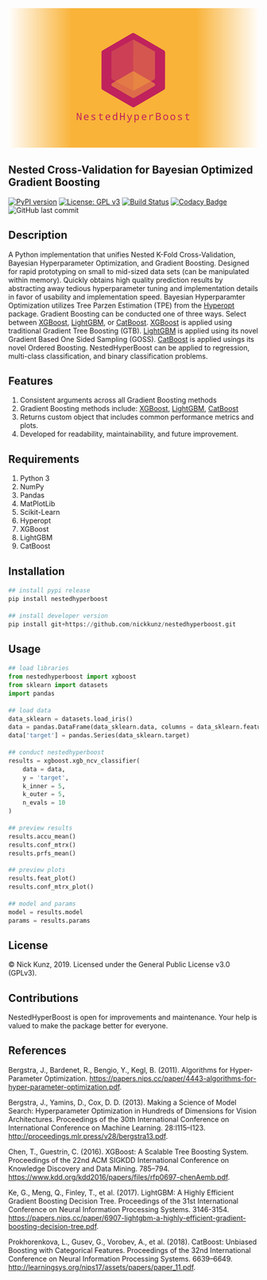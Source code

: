<div align="center">
  <img src="https://github.com/nickkunz/nestedhyperboost/blob/master/media/images/nestedhyperboost_banner.png">
</div>

## Nested Cross-Validation for Bayesian Optimized Gradient Boosting
[![PyPI version](https://badge.fury.io/py/nestedhyperboost.svg)](https://badge.fury.io/py/nestedhyperboost)
[![License: GPL v3](https://img.shields.io/badge/License-GPLv3-blue.svg)](https://www.gnu.org/licenses/gpl-3.0)
[![Build Status](https://travis-ci.com/nickkunz/nestedhyperboost.svg?branch=master)](https://travis-ci.com/nickkunz/nestedhyperboost)
[![Codacy Badge](https://api.codacy.com/project/badge/Grade/8d3b4a3d156c4c7f9c62ac540782efd6)](https://app.codacy.com/manual/nickkunz/nestedhyperboost?utm_source=github.com&utm_medium=referral&utm_content=nickkunz/nestedhyperboost&utm_campaign=Badge_Grade_Dashboard)
![GitHub last commit](https://img.shields.io/github/last-commit/nickkunz/nestedhyperboost)

## Description
A Python implementation that unifies Nested K-Fold Cross-Validation, Bayesian Hyperparameter Optimization, and Gradient Boosting. Designed for rapid prototyping on small to mid-sized data sets (can be manipulated within memory). Quickly obtains high quality prediction results by abstracting away tedious hyperparameter tuning and implementation details in favor of usability and implementation speed. Bayesian Hyperparamter Optimization utilizes Tree Parzen Estimation (TPE) from the <a href="https://github.com/hyperopt/hyperopt">Hyperopt</a> package. Gradient Boosting can be conducted one of three ways. Select between <a href="https://github.com/dmlc/xgboost">XGBoost</a>, <a href="https://github.com/microsoft/LightGBM">LightGBM</a>, or <a href="https://github.com/catboost/catboost">CatBoost</a>. <a href="https://github.com/dmlc/xgboost">XGBoost</a> is applied using traditional Gradient Tree Boosting (GTB). <a href="https://github.com/microsoft/LightGBM">LightGBM</a> is applied using its novel Gradient Based One Sided Sampling (GOSS). <a href="https://github.com/catboost/catboost">CatBoost</a> is applied usings its novel Ordered Boosting. NestedHyperBoost can be applied to regression, multi-class classification, and binary classification problems.

## Features
1. Consistent arguments across all Gradient Boosting methods
2. Gradient Boosting methods include: <a href="https://github.com/dmlc/xgboost">XGBoost</a>, <a href="https://github.com/microsoft/LightGBM">LightGBM</a>, <a href="https://github.com/catboost/catboost">CatBoost</a>
3. Returns custom object that includes common performance metrics and plots.
4. Developed for readability, maintainability, and future improvement.

## Requirements
1. Python 3
2. NumPy
3. Pandas
4. MatPlotLib
5. Scikit-Learn
6. Hyperopt
7. XGBoost
8. LightGBM
9. CatBoost

## Installation
```python
## install pypi release
pip install nestedhyperboost

## install developer version
pip install git+https://github.com/nickkunz/nestedhyperboost.git
```

## Usage
```python
## load libraries
from nestedhyperboost import xgboost
from sklearn import datasets
import pandas

## load data
data_sklearn = datasets.load_iris()
data = pandas.DataFrame(data_sklearn.data, columns = data_sklearn.feature_names)
data['target'] = pandas.Series(data_sklearn.target)

## conduct nestedhyperboost
results = xgboost.xgb_ncv_classifier(
    data = data,
    y = 'target',
    k_inner = 5,
    k_outer = 5,
    n_evals = 10
)

## preview results
results.accu_mean()
results.conf_mtrx()
results.prfs_mean()

## preview plots
results.feat_plot()
results.conf_mtrx_plot()

## model and params
model = results.model
params = results.params
```

## License
© Nick Kunz, 2019. Licensed under the General Public License v3.0 (GPLv3).

## Contributions
NestedHyperBoost is open for improvements and maintenance. Your help is valued to make the package better for everyone.

## References
Bergstra, J., Bardenet, R., Bengio, Y., Kegl, B. (2011). Algorithms for Hyper-Parameter Optimization. https://papers.nips.cc/paper/4443-algorithms-for-hyper-parameter-optimization.pdf.

Bergstra, J., Yamins, D., Cox, D. D. (2013). Making a Science of Model Search: Hyperparameter Optimization in Hundreds of Dimensions for Vision Architectures. 
Proceedings of the 30th International Conference on International Conference on Machine Learning. 28:I115–I123. 
http://proceedings.mlr.press/v28/bergstra13.pdf.

Chen, T., Guestrin, C. (2016). XGBoost: A Scalable Tree Boosting System. Proceedings of the 22nd ACM SIGKDD International Conference on Knowledge Discovery and Data Mining. 785–794.
https://www.kdd.org/kdd2016/papers/files/rfp0697-chenAemb.pdf.

Ke, G., Meng, Q., Finley, T., et al. (2017). LightGBM: A Highly Efficient Gradient Boosting Decision Tree. Proceedings of the 31st International Conference on Neural Information Processing Systems. 3146-3154. https://papers.nips.cc/paper/6907-lightgbm-a-highly-efficient-gradient-boosting-decision-tree.pdf.

Prokhorenkova, L., Gusev, G., Vorobev, A., et al. (2018). CatBoost: Unbiased Boosting with Categorical Features. Proceedings of the 32nd International Conference on Neural Information Processing Systems. 6639–6649.
http://learningsys.org/nips17/assets/papers/paper_11.pdf.
